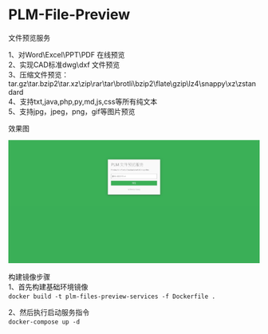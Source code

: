 # PLM-File-Preview

文件预览服务

1、对Word\Excel\PPT\PDF 在线预览  
2、实现CAD标准dwg\dxf 文件预览  
3、压缩文件预览：tar.gz\tar.bzip2\tar.xz\zip\rar\tar\brotli\bzip2\flate\gzip\lz4\snappy\xz\zstandard  
4、支持txt,java,php,py,md,js,css等所有纯文本  
5、支持jpg，jpeg，png，gif等图片预览

效果图

![avatar](/tmp/bg.jpg)

构建镜像步骤  
1、首先构建基础环境镜像  
`docker build -t plm-files-preview-services -f Dockerfile .`  

2、然后执行启动服务指令  
`docker-compose up -d`
